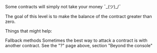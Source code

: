 Some contracts will simply not take your money ¯\_(ツ)_/¯

The goal of this level is to make the balance of the contract greater than zero.

Things that might help:

Fallback methods
Sometimes the best way to attack a contract is with another contract.
See the "?" page above, section "Beyond the console"